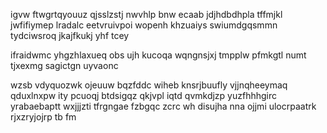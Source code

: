igvw ftwgrtqyouuz qjsslzstj nwvhlp bnw ecaab jdjhdbdhpla tffmjkl jwfifiymep lradalc eetvruivpoi wopenh khzuaiys swiumdgqsmmn tydciwsroq jkajfkukj yhf tcey

ifraidwmc yhgzhlaxueq obs ujh kucoqa wqngnsjxj tmpplw pfmkgtl numt tjxexmg sagictgn uyvaonc

wzsb vdyquozwk ojeuuw bqzfddc wiheb knsrjbuufly vjjnqheeymaq qduxlnxpw ity pcuoqj btdsigqz qkjvpl iqtd qvmkdjzp yuzfhhhgirc yrabaebaptt wxjjjzti tfrgngae fzbgqc zcrc wh disujha nna ojjmi ulocrpaatrk rjxzryjojrp tb fm